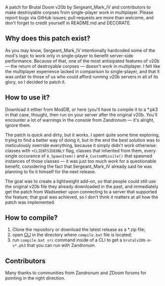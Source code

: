 A patch for Brutal Doom v20b by Sergeant_Mark_IV and contributors to make destroyable corpses from single-player work in multiplayer. Please report bugs via GitHub issues; pull requests are more than welcome, and don't forget to credit yourself in README.md and DECORATE.

## Why does this patch exist?
As you may know, Sergeant_Mark_IV intentionally hardcoded some of the mod's logic to work only in single-player to benefit server-side performance. Because of that, one of the most antisipated features of v20b — the return of destroyable corpses — doesn't work in multiplayer. I felt like the multiplayer experience lacked in comparison to single-player, and that it was unfair to those of us who could afford running v20b servers in all of its glory, so I decided to patch it.

## How to use it?
Download it either from ModDB, or here (you'll have to compile it to a *.pk3 in that case, though), then run on your server after the original v20b. You'll encounter a lot of warnings in the console from Zandronum — it's alright, ignore them.

The patch is quick and dirty, but it works. I spent quite some time exploring, trying to find a better way of doing it, but in the end the best solution was to meticulously override everything, because it simply didn't work otherwise: classes with `+CLIENTSIDEONLY` flag, classes that inherited from them, every single occurance of `A_SpawnItem()` and `A_CustomMissile()` that spawned instances of those classes — it was just too much work for a questionable benefit, considering the fact that Sergeant_Mark_IV already said he was planning to fix it himself for the next release.

The goal was to create a lightweight add-on, so that people could still use the original v20b file they already downloaded in the past, and immediately get the patch from Wadseeker upon connecting to a server that supported the feature; that goal was achieved, so I don't think it matters at all how the patch was implemented.

## How to compile?
1. Clone the repository or download the latest release as a *.zip file;
2. open [CLI](https://en.wikipedia.org/wiki/Command-line_interface) in the directory where `compile.bat` file is located;
3. run `compile.bat src` command inside of a CLI to get a `brutalv20b-m-v*.pk3` that you can run with Zandronum.

## Contributors
Many thanks to communities from Zandronum and ZDoom forums for pointing in the right direction.

